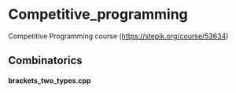 # Competitive_programming
Competitive Programming course (https://stepik.org/course/53634)

## Combinatorics

#### brackets_two_types.cpp
